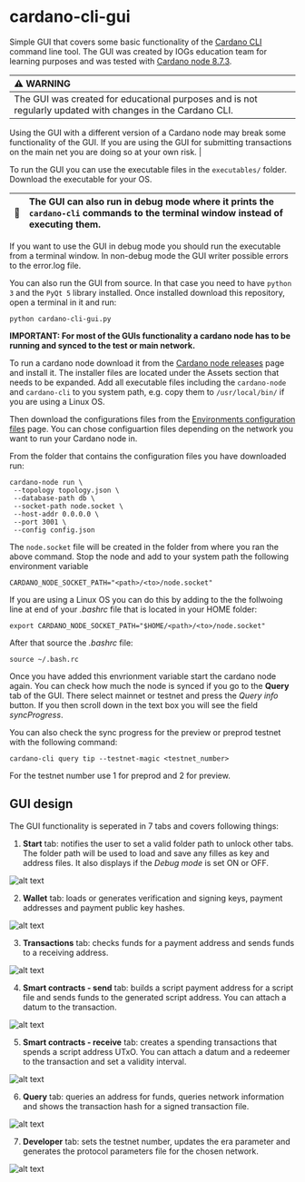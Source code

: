 # cardano-cli-gui
Simple GUI that covers some basic functionality of the [Cardano CLI](https://github.com/intersectmbo/cardano-cli/) 
command line tool. The GUI was created by IOGs education team for learning purposes and was tested with 
[Cardano node 8.7.3](https://github.com/IntersectMBO/cardano-node/releases/tag/8.7.3).  

| :warning: WARNING                                                                                         |
|:----------------------------------------------------------------------------------------------------------|
| The GUI was created for educational purposes and is not regularly updated with changes in the Cardano CLI.
Using the GUI with a different version of a Cardano node may break some functionality of the GUI.
If you are using the GUI for submitting transactions on the main net you are doing so at your own risk.     |

To run the GUI you can use the executable files in the `executables/` folder. Download the executable for your OS. 

| :memo:        | The GUI can also run in debug mode where it prints the `cardano-cli` commands to the terminal window instead of executing them.|
|---------------|:-------------------------------------------------------------------------------------------------------------------------------|

If you want to use the GUI in debug mode you should run the executable from a terminal window. 
In non-debug mode the GUI writer possible errors to the error.log file.  

You can also run the GUI from source. In that case you need to have `python 3` and the `PyQt 5` 
library installed. Once installed download this repository, open a terminal in it and run:  
```console
python cardano-cli-gui.py
```

**IMPORTANT: For most of the GUIs functionality a cardano node has to be running and synced to the test or main network.**

To run a cardano node download it from the [Cardano node releases](https://github.com/input-output-hk/cardano-node/releases) page and install it. The installer files are located under the Assets section that needs to be expanded. Add all executable files including the `cardano-node` and `cardano-cli` to you system path, e.g. copy them to `/usr/local/bin/` if you are using a Linux OS. 

Then download the configurations files from the [Environments configuration files](https://book.world.dev.cardano.org/environments.html) page. You can chose configuartion files depending on the network you want to run your Cardano node in. 

From the folder that contains the configuration files you have downloaded run:  
```console
cardano-node run \
 --topology topology.json \
 --database-path db \
 --socket-path node.socket \
 --host-addr 0.0.0.0 \
 --port 3001 \
 --config config.json
```

The `node.socket` file will be created in the folder from where you ran the above command. 
Stop the node and add to your system path the following environment variable
```console
CARDANO_NODE_SOCKET_PATH="<path>/<to>/node.socket"
```
If you are using a Linux OS you can do this by adding to the the follwoing line at end of your *.bashrc* file that is located in your HOME folder: 
```console
export CARDANO_NODE_SOCKET_PATH="$HOME/<path>/<to>/node.socket"
```
After that source the *.bashrc* file:  
```console
source ~/.bash.rc
```
Once you have added this envrionment variable start the cardano node again. You can check how much the node is synced if you go to the **Query** tab of the GUI. 
There select mainnet or testnet and press the *Query info* button. If you then scroll down in the text box you will see the field *syncProgress*. 

You can also check the sync progress for the preview or preprod testnet with the following command:  
```console
cardano-cli query tip --testnet-magic <testnet_number> 
```
For the testnet number use 1 for preprod and 2 for preview. 

GUI design
----------

The GUI functionality is seperated in 7 tabs and covers following things:

1. **Start** tab: notifies the user to set a valid folder path to unlock other tabs. 
The folder path will be used to load and save any filles as key and address files. It also
displays if the *Debug mode* is set ON or OFF.  

![alt text](https://github.com/input-output-hk/cardano-cli-gui/blob/main/images/start.png) 

2. **Wallet** tab: loads or generates verification and signing keys, payment addresses and 
payment public key hashes.  

![alt text](https://github.com/input-output-hk/cardano-cli-gui/blob/main/images/wallet.png)

3. **Transactions** tab: checks funds for a payment address and sends funds to a receiving address.  

![alt text](https://github.com/input-output-hk/cardano-cli-gui/blob/main/images/transactions.png)

4. **Smart contracts - send** tab: builds a script payment address for a script file and sends funds 
to the generated script address. You can attach a datum to the transaction.  

![alt text](https://github.com/input-output-hk/cardano-cli-gui/blob/main/images/smart_contracts_send.png)

5. **Smart contracts - receive** tab: creates a spending transactions that spends a script address UTxO. 
You can attach a datum and a redeemer to the transaction and set a validity interval.  

![alt text](https://github.com/input-output-hk/cardano-cli-gui/blob/main/images/smart_contracts_receive.png)

6. **Query** tab: queries an address for funds, queries network information and shows the transaction 
hash for a signed transaction file.   

![alt text](https://github.com/input-output-hk/cardano-cli-gui/blob/main/images/query.png)

7. **Developer** tab: sets the testnet number, updates the era parameter and generates
the protocol parameters file for the chosen network.  

![alt text](https://github.com/input-output-hk/cardano-cli-gui/blob/main/images/developer.png)
